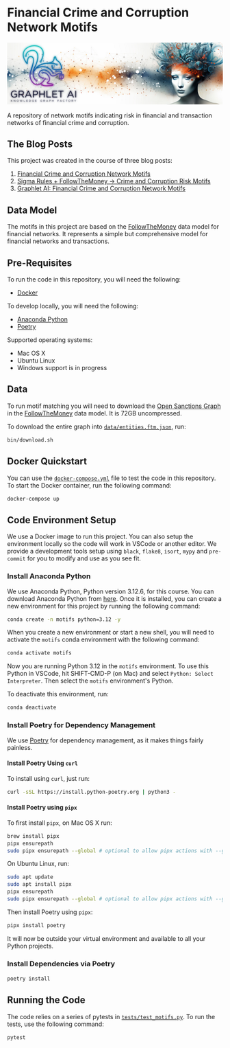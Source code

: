 # Financial Crime and Corruption Network Motifs

<center><img src="images/Graphlet-AI-Banner-with-Hypergraph-and-Womans-Head.jpg" /></center>

A repository of network motifs indicating risk in financial and transaction networks of financial crime and corruption.

## The Blog Posts

This project was created in the course of three blog posts:

1. [Financial Crime and Corruption Network Motifs](https://blog.graphlet.ai/financial-crime-and-corruption-network-motifs-4cf2e8e10eb5/)
2. [Sigma Rules + FollowTheMoney → Crime and Corruption Risk Motifs](https://blog.graphlet.ai/sigma-rules-followthemoney-crime-and-corruption-risk-motifs-9227825962c6)
3. [Graphlet AI: Financial Crime and Corruption Network Motifs]()

## Data Model

The motifs in this project are based on the [FollowTheMoney](https://followthemoney.tech) data model for financial networks. It represents a simple but comprehensive model for financial networks and transactions.

## Pre-Requisites

To run the code in this repository, you will need the following:

- [Docker](https://docs.docker.com/get-docker/)

To develop locally, you will need the following:

- [Anaconda Python](https://www.anaconda.com/products/individual)
- [Poetry](https://python-poetry.org/docs/#installation)

Supported operating systems:

- Mac OS X
- Ubuntu Linux
- Windows support is in progress

## Data

To run motif matching you will need to download the [Open Sanctions Graph](https://www.opensanctions.org/datasets/graph/) in the [FollowTheMoney](https://followthemoney.tech) data model. It is 72GB uncompressed.

To download the entire graph into [`data/entities.ftm.json`](data/entities.ftm.json), run:

```bash
bin/download.sh
```

## Docker Quickstart

You can use the [`docker-compose.yml`](docker-compose.yml) file to test the code in this repository. To start the Docker container, run the following command:

```bash
docker-compose up
```

## Code Environment Setup

We use a Docker image to run this project. You can also setup the environment locally so the code will work in VSCode or another editor. We provide a development tools setup using `black`, `flake8`, `isort`, `mypy` and `pre-commit` for you to modify and use as you see fit.

### Install Anaconda Python

We use Anaconda Python, Python version 3.12.6, for this course. You can download Anaconda Python from [here](https://www.anaconda.com/products/individual). Once it is installed, you can create a new environment for this project by running the following command:

```bash
conda create -n motifs python=3.12 -y
```

When you create a new environment or start a new shell, you will need to activate the `motifs` conda environment with the following command:

```bash
conda activate motifs
```

Now you are running Python 3.12 in the `motifs` environment. To use this Python in VSCode, hit SHIFT-CMD-P (on Mac) and select `Python: Select Interpreter`. Then select the `motifs` environment's Python.

To deactivate this environment, run:

```bash
conda deactivate
```

### Install Poetry for Dependency Management

We use [Poetry](https://python-poetry.org/) for dependency management, as it makes things fairly painless. 

#### Install Poetry Using `curl`

To install using `curl`, just run:

```bash
curl -sSL https://install.python-poetry.org | python3 -
```

#### Install Poetry using `pipx`

To first install `pipx`, on Mac OS X run:

```bash
brew install pipx
pipx ensurepath
sudo pipx ensurepath --global # optional to allow pipx actions with --global argument
```

On Ubuntu Linux, run:

```bash
sudo apt update
sudo apt install pipx
pipx ensurepath
sudo pipx ensurepath --global # optional to allow pipx actions with --global argument
```

Then install Poetry using `pipx`:

```bash
pipx install poetry
```

It will now be outside your virtual environment and available to all your Python projects.

### Install Dependencies via Poetry

```bash
poetry install
```

## Running the Code

The code relies on a series of pytests in [`tests/test_motifs.py`](tests/test_motifs.py). To run the tests, use the following command:

```bash
pytest
```
